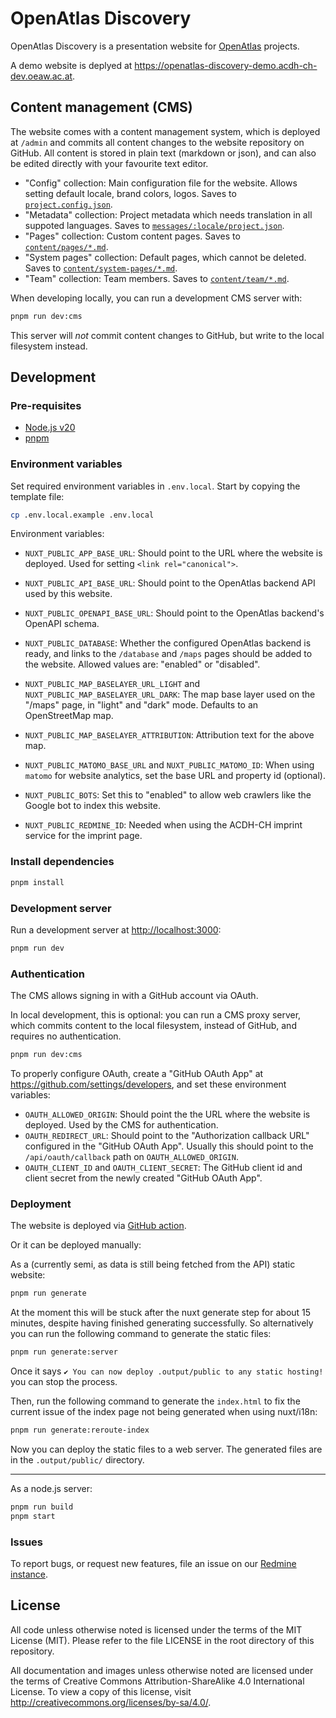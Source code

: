 # OpenAtlas Discovery

OpenAtlas Discovery is a presentation website for [OpenAtlas](https://openatlas.eu) projects.

A demo website is deplyed at <https://openatlas-discovery-demo.acdh-ch-dev.oeaw.ac.at>.

## Content management (CMS)

The website comes with a content management system, which is deployed at `/admin` and commits all
content changes to the website repository on GitHub. All content is stored in plain text (markdown
or json), and can also be edited directly with your favourite text editor.

- "Config" collection: Main configuration file for the website. Allows setting default locale, brand
  colors, logos. Saves to [`project.config.json`](project.config.json).
- "Metadata" collection: Project metadata which needs translation in all suppoted languages. Saves
  to [`messages/:locale/project.json`](messages/en/project.json).
- "Pages" collection: Custom content pages. Saves to [`content/pages/*.md`](content/pages).
- "System pages" collection: Default pages, which cannot be deleted. Saves to
  [`content/system-pages/*.md`](content/system-pages).
- "Team" collection: Team members. Saves to [`content/team/*.md`](content/team).

When developing locally, you can run a development CMS server with:

```bash
pnpm run dev:cms
```

This server will _not_ commit content changes to GitHub, but write to the local filesystem instead.

## Development

### Pre-requisites

- [Node.js v20](https://nodejs.org/en/download)
- [pnpm](https://pnpm.io/installation)

### Environment variables

Set required environment variables in `.env.local`. Start by copying the template file:

```bash
cp .env.local.example .env.local
```

Environment variables:

- `NUXT_PUBLIC_APP_BASE_URL`: Should point to the URL where the website is deployed. Used for
  setting `<link rel="canonical">`.
- `NUXT_PUBLIC_API_BASE_URL`: Should point to the OpenAtlas backend API used by this website.
- `NUXT_PUBLIC_OPENAPI_BASE_URL`: Should point to the OpenAtlas backend's OpenAPI schema.
- `NUXT_PUBLIC_DATABASE`: Whether the configured OpenAtlas backend is ready, and links to the
  `/database` and `/maps` pages should be added to the website. Allowed values are: "enabled" or
  "disabled".

- `NUXT_PUBLIC_MAP_BASELAYER_URL_LIGHT` and `NUXT_PUBLIC_MAP_BASELAYER_URL_DARK`: The map base layer
  used on the "/maps" page, in "light" and "dark" mode. Defaults to an OpenStreetMap map.
- `NUXT_PUBLIC_MAP_BASELAYER_ATTRIBUTION`: Attribution text for the above map.

- `NUXT_PUBLIC_MATOMO_BASE_URL` and `NUXT_PUBLIC_MATOMO_ID`: When using `matomo` for website
  analytics, set the base URL and property id (optional).
- `NUXT_PUBLIC_BOTS`: Set this to "enabled" to allow web crawlers like the Google bot to index this
  website.

- `NUXT_PUBLIC_REDMINE_ID`: Needed when using the ACDH-CH imprint service for the imprint page.

### Install dependencies

```bash
pnpm install
```

### Development server

Run a development server at <http://localhost:3000>:

```bash
pnpm run dev
```

### Authentication

The CMS allows signing in with a GitHub account via OAuth.

In local development, this is optional: you can run a CMS proxy server, which commits content to the
local filesystem, instead of GitHub, and requires no authentication.

```bash
pnpm run dev:cms
```

To properly configure OAuth, create a "GitHub OAuth App" at
<https://github.com/settings/developers>, and set these environment variables:

- `OAUTH_ALLOWED_ORIGIN`: Should point the the URL where the website is deployed. Used by the CMS
  for authentication.
- `OAUTH_REDIRECT_URL`: Should point to the "Authorization callback URL" configured in the "GitHub
  OAuth App". Usually this should point to the `/api/oauth/callback` path on `OAUTH_ALLOWED_ORIGIN`.
- `OAUTH_CLIENT_ID` and `OAUTH_CLIENT_SECRET`: The GitHub client id and client secret from the newly
  created "GitHub OAuth App".

### Deployment

The website is deployed via [GitHub action](./.github/workflows/build-deploy.yml).

Or it can be deployed manually:

As a (currently semi, as data is still being fetched from the API) static website:

```bash
pnpm run generate
```

At the moment this will be stuck after the nuxt generate step for about 15 minutes, despite having
finished generating successfully. So alternatively you can run the following command to generate the
static files:

```bash
pnpm run generate:server
```

Once it says `✔ You can now deploy .output/public to any static hosting!` you can stop the process.

Then, run the following command to generate the `index.html` to fix the current issue of the index
page not being generated when using nuxt/i18n:

```bash
pnpm run generate:reroute-index
```

Now you can deploy the static files to a web server. The generated files are in the
`.output/public/` directory.

---

As a node.js server:

```bash
pnpm run build
pnpm start
```

### Issues

To report bugs, or request new features, file an issue on our
[Redmine instance](https://redmine.openatlas.eu/projects/openatlas-discovery/issues).

## License

All code unless otherwise noted is licensed under the terms of the MIT License (MIT). Please refer
to the file LICENSE in the root directory of this repository.

All documentation and images unless otherwise noted are licensed under the terms of Creative Commons
Attribution-ShareAlike 4.0 International License. To view a copy of this license, visit
<http://creativecommons.org/licenses/by-sa/4.0/>.
